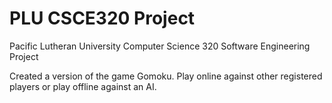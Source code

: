# PLU CSCE320 Project

Pacific Lutheran University Computer Science 320 Software Engineering Project

Created a version of the game Gomoku. Play online against other registered players or play offline against an AI.

